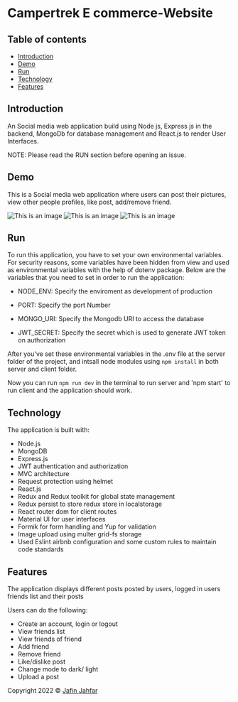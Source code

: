 # Campertrek E commerce-Website

## Table of contents

- [Introduction](#introduction)
- [Demo](#demo)
- [Run](#run)
- [Technology](#technology)
- [Features](#features)


## Introduction

An Social media web application build using Node js, Express js in the backend, MongoDb for database management and React.js to render User Interfaces.

NOTE: Please read the RUN section before opening an issue.

## Demo

This is a Social media web application where users can post their pictures, view other people profiles, like post, add/remove friend. 


![This is an image](/Campertrek.png)
![This is an image](/ecommerce-1.png)
![This is an image](/ecommerce.png)
## Run

To run this application, you have to set your own environmental variables. For security reasons, some variables have been hidden from view and used as environmental variables with the help of dotenv package. Below are the variables that you need to set in order to run the application:

- NODE_ENV: Specify the enviroment as development of production

- PORT: Specify the port Number

- MONGO_URI: Specify the Mongodb URI to access the database

- JWT_SECRET: Specify the secret which is used to generate JWT token on authorization


After you've set these environmental variables in the .env file at the server folder of the project, and intsall node modules using  `npm install` in both server and client folder.

Now you can run `npm run dev` in the terminal to run server and 'npm start' to run client and the application should work.

## Technology

The application is built with:

- Node.js 
- MongoDB
- Express.js
- JWT authentication and authorization
- MVC architecture
- Request protection using helmet
- React.js
- Redux and Redux toolkit for global state management
- Redux persist to store redux store in localstorage
- React router dom for client routes
- Material UI for user interfaces
- Formik for form handling and Yup for validation
- Image upload using multer grid-fs storage
- Used Eslint airbnb configuration and some custom rules to maintain code standards


## Features

The application displays different posts posted by users, logged in users friends list and their posts

Users can do the following:

- Create an account, login or logout
- View friends list
- View friends of friend
- Add friend
- Remove friend
- Like/dislike post
- Change mode to dark/ light
- Upload a post




 Copyright 2022 © [Jafin Jahfar](https://github.com/jafi01)
